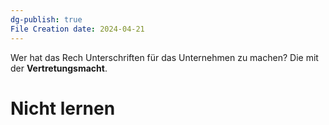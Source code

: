 ```yaml
---
dg-publish: true
File Creation date: 2024-04-21
---
```

Wer hat das Rech Unterschriften für das Unternehmen zu machen? Die mit der **Vertretungsmacht**.
# Nicht lernen